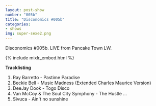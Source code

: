 ```yaml
---
layout: post-show
number: "005b"
title: "Disconomics #005b"
categories:
- shows
img: super-sexe2.png
---
```


Disconomics #005b. LIVE from Pancake Town LW.

{% include mixlr_embed.html %}

**Tracklisting**

1. Ray Barretto - Pastime Paradise
1. Beckie Bell - Music Madness (Extended Charles Maurice Version) 
1. DeeJay Dook - Togo Disco
1. Van McCoy & The Soul City Symphony - The Hustle ...
1. Sivuca - Ain't no sunshine

